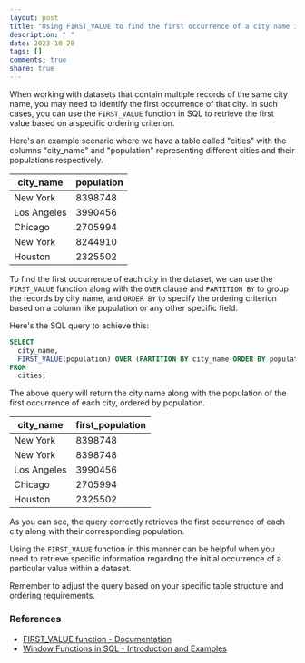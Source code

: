 ```yaml
---
layout: post
title: "Using FIRST_VALUE to find the first occurrence of a city name in a dataset"
description: " "
date: 2023-10-20
tags: []
comments: true
share: true
---
```


When working with datasets that contain multiple records of the same city name, you may need to identify the first occurrence of that city. In such cases, you can use the `FIRST_VALUE` function in SQL to retrieve the first value based on a specific ordering criterion.

Here's an example scenario where we have a table called "cities" with the columns "city_name" and "population" representing different cities and their populations respectively.

| city_name  | population |
|------------|------------|
| New York   | 8398748    |
| Los Angeles| 3990456    |
| Chicago    | 2705994    |
| New York   | 8244910    |
| Houston    | 2325502    |

To find the first occurrence of each city in the dataset, we can use the `FIRST_VALUE` function along with the `OVER` clause and `PARTITION BY` to group the records by city name, and `ORDER BY` to specify the ordering criterion based on a column like population or any other specific field.

Here's the SQL query to achieve this:

```sql
SELECT 
  city_name,
  FIRST_VALUE(population) OVER (PARTITION BY city_name ORDER BY population) AS first_population
FROM 
  cities;
```

The above query will return the city name along with the population of the first occurrence of each city, ordered by population.

| city_name  | first_population |
|------------|-----------------|
| New York   | 8398748         |
| New York   | 8398748         |
| Los Angeles| 3990456         |
| Chicago    | 2705994         |
| Houston    | 2325502         |

As you can see, the query correctly retrieves the first occurrence of each city along with their corresponding population.

Using the `FIRST_VALUE` function in this manner can be helpful when you need to retrieve specific information regarding the initial occurrence of a particular value within a dataset.

Remember to adjust the query based on your specific table structure and ordering requirements.

### References

- [FIRST_VALUE function - Documentation](https://docs.microsoft.com/en-us/sql/t-sql/functions/first-value-transact-sql?view=sql-server-ver15)
- [Window Functions in SQL - Introduction and Examples](https://www.sqlservertutorial.net/sql-server-window-functions/sql-server-first_value-function/)